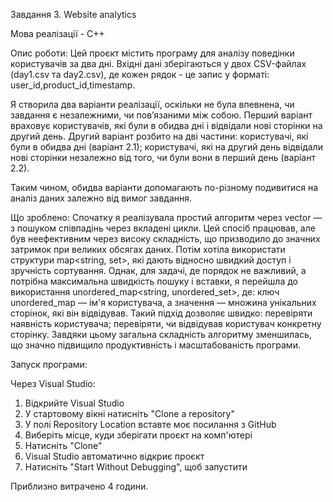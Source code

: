 Завдання 3. Website analytics

Мова реалізації - С++

Опис роботи:
Цей проєкт містить програму для аналізу поведінки користувачів за два дні. Вхідні дані зберігаються у двох CSV-файлах (day1.csv та day2.csv), де кожен рядок - це запис у форматі: user_id,product_id,timestamp.

Я створила два варіанти реалізації, оскільки не була впевнена, чи завдання є незалежними, чи пов’язаними між собою.
Перший варіант враховує користувачів, які були в обидва дні і відвідали нові сторінки на другий день. 
Другий варіант розбито на дві частини: користувачі, які були в обидва дні (варіант 2.1); користувачі, які на другий день відвідали нові сторінки незалежно від того, чи були вони в перший день (варіант 2.2).

Таким чином, обидва варіанти допомагають по-різному подивитися на аналіз даних залежно від вимог завдання.

Що зроблено:
Спочатку я реалізувала простий алгоритм через vector<string> — з пошуком співпадінь через вкладені цикли. Цей спосіб працював, але був неефективним через високу складність, що призводило до значних затримок при великих обсягах даних.
Потім хотіла використати структури map<string, set<string>>, які дають відносно швидкий доступ і зручність сортування. Однак, для задачі, де порядок не важливий, а потрібна максимальна швидкість пошуку і вставки, я перейшла до використання unordered_map<string, unordered_set<string>>, де: ключ unordered_map — ім'я користувача, а значення — множина унікальних сторінок, які він відвідував.
Такий підхід дозволяє швидко: перевіряти наявність користувача; перевіряти, чи відвідував користувач конкретну сторінку.
Завдяки цьому загальна складність алгоритму зменшилась, що значно підвищило продуктивність і масштабованість програми.

Запуск програми:

Через Visual Studio:
1. Відкрийте Visual Studio
2. У стартовому вікні натисніть "Clone a repository"
3. У полі Repository Location вставте моє посилання з GitHub
4. Виберіть місце, куди зберігати проєкт на комп'ютері
5. Натисніть "Clone"
6. Visual Studio автоматично відкриє проєкт
7. Натисніть "Start Without Debugging", щоб запустити

Приблизно витрачено 4 години.
